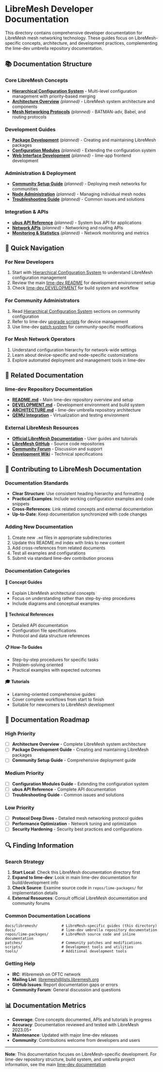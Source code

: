 # LibreMesh Developer Documentation

This directory contains comprehensive developer documentation for LibreMesh mesh networking technology. These guides focus on LibreMesh-specific concepts, architecture, and development practices, complementing the lime-dev umbrella repository documentation.

## 📚 Documentation Structure

### Core LibreMesh Concepts
- **[Hierarchical Configuration System](HIERARCHICAL-CONFIGURATION.md)** - Multi-level configuration management with priority-based merging
- **[Architecture Overview](ARCHITECTURE.md)** *(planned)* - LibreMesh system architecture and components
- **[Mesh Networking Protocols](MESH-PROTOCOLS.md)** *(planned)* - BATMAN-adv, Babel, and routing protocols

### Development Guides  
- **[Package Development](PACKAGE-DEVELOPMENT.md)** *(planned)* - Creating and maintaining LibreMesh packages
- **[Configuration Modules](CONFIG-MODULES.md)** *(planned)* - Extending the configuration system
- **[Web Interface Development](WEB-INTERFACE.md)** *(planned)* - lime-app frontend development

### Administration & Deployment
- **[Community Setup Guide](COMMUNITY-SETUP.md)** *(planned)* - Deploying mesh networks for communities
- **[Node Administration](NODE-ADMIN.md)** *(planned)* - Managing individual mesh nodes
- **[Troubleshooting Guide](TROUBLESHOOTING.md)** *(planned)* - Common issues and solutions

### Integration & APIs
- **[ubus API Reference](UBUS-API.md)** *(planned)* - System bus API for applications
- **[Network APIs](NETWORK-API.md)** *(planned)* - Networking and routing APIs
- **[Monitoring & Statistics](MONITORING.md)** *(planned)* - Network monitoring and metrics

## 🎯 Quick Navigation

### For New Developers
1. Start with [Hierarchical Configuration System](HIERARCHICAL-CONFIGURATION.md) to understand LibreMesh configuration management
2. Review the main [lime-dev README](../../README.md) for development environment setup
3. Check [lime-dev DEVELOPMENT](../DEVELOPMENT.md) for build system and workflow

### For Community Administrators  
1. Read [Hierarchical Configuration System](HIERARCHICAL-CONFIGURATION.md) sections on community configuration
2. Refer to lime-dev [upgrade scripts](../../scripts/core/upgrade-legacy-router.sh) for device management
3. Use lime-dev [patch system](../../patches/) for community-specific modifications

### For Mesh Network Operators
1. Understand configuration hierarchy for network-wide settings
2. Learn about device-specific and node-specific customizations
3. Explore automated deployment and management tools in lime-dev

## 🔗 Related Documentation

### lime-dev Repository Documentation
- **[README.md](../../README.md)** - Main lime-dev repository overview and setup
- **[DEVELOPMENT.md](../DEVELOPMENT.md)** - Development environment and build system
- **[ARCHITECTURE.md](../ARCHITECTURE.md)** - lime-dev umbrella repository architecture
- **[QEMU Integration](../qemu/)** - Virtualization and testing environment

### External LibreMesh Resources
- **[Official LibreMesh Documentation](https://libremesh.org/docs)** - User guides and tutorials
- **[LibreMesh GitHub](https://github.com/libremesh)** - Source code repositories
- **[Community Forum](https://lists.libremesh.org)** - Discussion and support
- **[Development Wiki](https://github.com/libremesh/lime-packages/wiki)** - Technical specifications

## 🚀 Contributing to LibreMesh Documentation

### Documentation Standards
- **Clear Structure**: Use consistent heading hierarchy and formatting
- **Practical Examples**: Include working configuration examples and code snippets  
- **Cross-References**: Link related concepts and external documentation
- **Up-to-Date**: Keep documentation synchronized with code changes

### Adding New Documentation
1. Create new `.md` files in appropriate subdirectories
2. Update this README.md index with links to new content
3. Add cross-references from related documents
4. Test all examples and configurations
5. Submit via standard lime-dev contribution process

### Documentation Categories

#### 📖 **Concept Guides** 
- Explain LibreMesh architectural concepts
- Focus on understanding rather than step-by-step procedures
- Include diagrams and conceptual examples

#### 🔧 **Technical References**
- Detailed API documentation
- Configuration file specifications  
- Protocol and data structure references

#### 📋 **How-To Guides**
- Step-by-step procedures for specific tasks
- Problem-solving oriented
- Practical examples with expected outcomes

#### 🎓 **Tutorials**
- Learning-oriented comprehensive guides
- Cover complete workflows from start to finish
- Suitable for newcomers to LibreMesh development

## 📝 Documentation Roadmap

### High Priority
- [ ] **Architecture Overview** - Complete LibreMesh system architecture
- [ ] **Package Development Guide** - Creating and maintaining LibreMesh packages
- [ ] **Community Setup Guide** - Comprehensive deployment guide

### Medium Priority  
- [ ] **Configuration Modules Guide** - Extending the configuration system
- [ ] **ubus API Reference** - Complete API documentation
- [ ] **Troubleshooting Guide** - Common issues and solutions

### Low Priority
- [ ] **Protocol Deep Dives** - Detailed mesh networking protocol guides
- [ ] **Performance Optimization** - Network tuning and optimization
- [ ] **Security Hardening** - Security best practices and configurations

## 🔍 Finding Information

### Search Strategy
1. **Start Local**: Check this LibreMesh documentation directory first
2. **Expand to lime-dev**: Look in main lime-dev documentation for build/development info
3. **Check Source**: Examine source code in `repos/lime-packages/` for implementation details
4. **External Resources**: Consult official LibreMesh documentation and community forums

### Common Documentation Locations
```
docs/libremesh/           # LibreMesh-specific guides (this directory)
docs/                     # lime-dev umbrella repository documentation  
repos/lime-packages/      # LibreMesh source code and inline documentation
patches/                  # Community patches and modifications
scripts/                  # Development tools and utilities
tools/                    # Additional development tools
```

### Getting Help
- **IRC**: #libremesh on OFTC network
- **Mailing List**: libremesh@lists.libremesh.org
- **GitHub Issues**: Report documentation gaps or errors
- **Community Forum**: General discussion and questions

## 📊 Documentation Metrics

- **Coverage**: Core concepts documented, APIs and tutorials in progress
- **Accuracy**: Documentation reviewed and tested with LibreMesh 2023.05+
- **Maintenance**: Updated with major lime-dev releases
- **Community**: Contributions welcome from developers and users

---

**Note**: This documentation focuses on LibreMesh-specific development. For lime-dev repository structure, build system, and umbrella project information, see the main [lime-dev documentation](../)